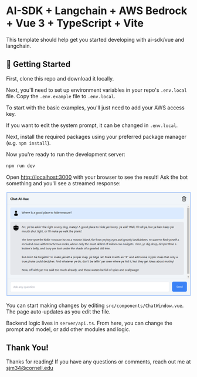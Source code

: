 # AI-SDK + Langchain + AWS Bedrock + Vue 3 + TypeScript + Vite

This template should help get you started developing with ai-sdk/vue and langchain. 

## 🚀 Getting Started
First, clone this repo and download it locally.

Next, you'll need to set up environment variables in your repo's `.env.local` file. Copy the `.env.example` file to `.env.local`.

To start with the basic examples, you'll just need to add your AWS access key.

If you want to edit the system prompt, it can be changed in `.env.local`.

Next, install the required packages using your preferred package manager (e.g. `npm install`).

Now you're ready to run the development server:

```bash
npm run dev
```

Open [http://localhost:3000](http://localhost:3000) with your browser to see the result! Ask the bot something and you'll see a streamed response:

![A streaming conversation between the user and the AI](public/chat-conversation.png)

You can start making changes by editing `src/components/ChatWindow.vue`. The page auto-updates as you edit the file.

Backend logic lives in `server/api.ts`. From here, you can change the prompt and model, or add other modules and logic.

## Thank You!

Thanks for reading! If you have any questions or comments, reach out me at sjm34@cornell.edu
